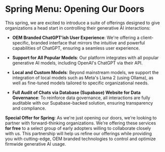 # Spring Menu: Opening Our Doors

This spring, we are excited to introduce a suite of offerings designed to give organizations a head start in controlling their generative AI interactions:

- **OEM Branded ChatGPT’ish User Experience**: We're offering a client-specific, branded interface that mirrors the intuitive and powerful capabilities of ChatGPT, ensuring a seamless user experience.
  
- **Support for All Popular Models**: Our platform integrates with all popular generative AI models, including OpenAI's ChatGPT via their API.
  
- **Local and Custom Models**: Beyond mainstream models, we support the integration of local models such as Meta's Llama 2 (using Ollama), as well as fine-tuned models tailored to specific organizational needs.
  
- **Full Audit of Chats via Database (Supabase) Website for Data Governance**: To reinforce data governance, all interactions are fully auditable with our Supabase-backed solution, ensuring transparency and compliance.

**Special Offer for Spring**: As we're just opening our doors, we're looking to partner with forward-thinking organizations. We're offering these services **for free** to a select group of early adopters willing to collaborate closely with us. This partnership will help us refine our offerings while providing you with cutting-edge, OEM branded technologies to control and optimize firmwide generative AI usage.
